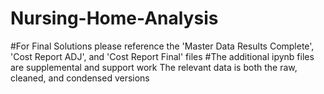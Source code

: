 # Nursing-Home-Analysis
#For Final Solutions please reference the 'Master Data Results Complete', 'Cost Report ADJ', and 'Cost Report Final' files
#The additional ipynb files are supplemental and support work
The relevant data is both the raw, cleaned, and condensed versions
